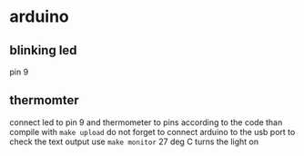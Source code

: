 # arduino
## blinking led
pin 9
## thermomter
connect led to pin 9 and thermometer to pins according to the code than compile with
`make upload`
do not forget to connect arduino to the usb port
to check the text output use `make monitor`
27 deg C turns the light on
